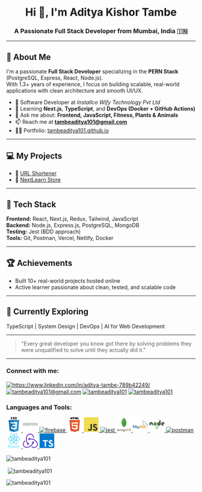 <h1 align="center">Hi 👋, I'm Aditya Kishor Tambe</h1>
<h3 align="center">A Passionate Full Stack Developer from Mumbai, India 🇮🇳</h3>

---

## 🚀 About Me
I'm a passionate **Full Stack Developer** specializing in the **PERN Stack** (PostgreSQL, Express, React, Node.js).  
With 1.3+ years of experience, I focus on building scalable, real-world applications with clean architecture and smooth UI/UX.

- 💼 Software Developer at *Installco Wify Technology Pvt Ltd*  
- 🌱 Learning **Next.js**, **TypeScript**, and **DevOps (Docker + GitHub Actions)**  
- 💬 Ask me about: **Frontend, JavaScript, Fitness, Plants & Animals**  
- 📫 Reach me at **tambeaditya101@gmail.com**  
- 🧑‍💻 Portfolio: [tambeaditya101.github.io](https://tambeaditya101.github.io/)

---

## 💻 My Projects

- 🔗 [URL Shortener](https://github.com/tambeaditya101/url-shortener-adi)
- 🛒 [NextLearn Store](https://github.com/tambeaditya101/next-ecom2.0)

---

## 🧠 Tech Stack
**Frontend:** React, Next.js, Redux, Tailwind, JavaScript  
**Backend:** Node.js, Express.js, PostgreSQL, MongoDB  
**Testing:** Jest (BDD approach)  
**Tools:** Git, Postman, Vercel, Netlify, Docker  

---

## 🏆 Achievements
- Built 10+ real-world projects hosted online  
- Active learner passionate about clean, tested, and scalable code  

---

## 🌱 Currently Exploring
TypeScript | System Design | DevOps | AI for Web Development

---

> "Every great developer you know got there by solving problems they were unqualified to solve until they actually did it."

---


<h3 align="left">Connect with me:</h3>
<p align="left">

<a href="https://www.linkedin.com/in/aditya-tambe-789b42249/" target="blank"><img align="center" src="https://raw.githubusercontent.com/rahuldkjain/github-profile-readme-generator/master/src/images/icons/Social/linked-in-alt.svg" alt="https://www.linkedin.com/in/aditya-tambe-789b42249/" height="30" width="40" /></a>
<a href="https://fb.com/tambeaditya101@gmail.com" target="blank"><img align="center" src="https://raw.githubusercontent.com/rahuldkjain/github-profile-readme-generator/master/src/images/icons/Social/facebook.svg" alt="tambeaditya101@gmail.com" height="30" width="40" /></a>
<a href="https://www.leetcode.com/tambeaditya101" target="blank"><img align="center" src="https://raw.githubusercontent.com/rahuldkjain/github-profile-readme-generator/master/src/images/icons/Social/leet-code.svg" alt="tambeaditya101" height="30" width="40" /></a>
<a href="https://codepen.io/@tambeaditya101" target="blank"><img align="center" src="https://raw.githubusercontent.com/rahuldkjain/github-profile-readme-generator/master/src/images/icons/Social/codepen.svg" alt="tambeaditya101" height="30" width="40" /></a>
</p>

<h3 align="left">Languages and Tools:</h3>
<p align="left"> <a href="https://www.w3schools.com/css/" target="_blank" rel="noreferrer"> <img src="https://raw.githubusercontent.com/devicons/devicon/master/icons/css3/css3-original-wordmark.svg" alt="css3" width="40" height="40"/> </a><a href="https://expressjs.com" target="_blank" rel="noreferrer"> <img src="https://raw.githubusercontent.com/devicons/devicon/master/icons/express/express-original-wordmark.svg" alt="express" width="40" height="40"/> </a>  <a href="https://firebase.google.com/" target="_blank" rel="noreferrer"> <img src="https://www.vectorlogo.zone/logos/firebase/firebase-icon.svg" alt="firebase" width="40" height="40"/> </a> <a href="https://heroku.com" target="_blank" rel="noreferrer">  <img src="https://raw.githubusercontent.com/devicons/devicon/master/icons/html5/html5-original-wordmark.svg" alt="html5" width="40" height="40"/> </a>  <a href="https://developer.mozilla.org/en-US/docs/Web/JavaScript" target="_blank" rel="noreferrer"> <img src="https://raw.githubusercontent.com/devicons/devicon/master/icons/javascript/javascript-original.svg" alt="javascript" width="40" height="40"/> </a> <a href="https://jestjs.io" target="_blank" rel="noreferrer"> <img src="https://www.vectorlogo.zone/logos/jestjsio/jestjsio-icon.svg" alt="jest" width="40" height="40"/> </a> <a href="https://www.mongodb.com/" target="_blank" rel="noreferrer"> <img src="https://raw.githubusercontent.com/devicons/devicon/master/icons/mongodb/mongodb-original-wordmark.svg" alt="mongodb" width="40" height="40"/> </a> <a href="https://www.mysql.com/" target="_blank" rel="noreferrer"> <img src="https://raw.githubusercontent.com/devicons/devicon/master/icons/mysql/mysql-original-wordmark.svg" alt="mysql" width="40" height="40"/> </a> <a href="https://nodejs.org" target="_blank" rel="noreferrer"> <img src="https://raw.githubusercontent.com/devicons/devicon/master/icons/nodejs/nodejs-original-wordmark.svg" alt="nodejs" width="40" height="40"/> </a> <a href="https://opencv.org/" target="_blank" rel="noreferrer"> <img src="https://www.vectorlogo.zone/logos/getpostman/getpostman-icon.svg" alt="postman" width="40" height="40"/> </a> <a href="https://reactjs.org/" target="_blank" rel="noreferrer"> <img src="https://raw.githubusercontent.com/devicons/devicon/master/icons/react/react-original-wordmark.svg" alt="react" width="40" height="40"/> </a> <a href="https://redux.js.org" target="_blank" rel="noreferrer"> <img src="https://raw.githubusercontent.com/devicons/devicon/master/icons/redux/redux-original.svg" alt="redux" width="40" height="40"/> </a> <a href="https://www.tensorflow.org" target="_blank" rel="noreferrer"> <img src="https://raw.githubusercontent.com/devicons/devicon/master/icons/typescript/typescript-original.svg" alt="typescript" width="40" height="40"/> </a>  </p>

<p align="left" ><img align="center" src="https://github-readme-streak-stats.herokuapp.com/?user=tambeaditya101&" alt="tambeaditya101" /></p>
<p align="left " >&nbsp;<img align="center" src="https://github-readme-stats.vercel.app/api?username=tambeaditya101&show_icons=true&locale=en" alt="tambeaditya101" /></p>
<p align="left" ><img align="left" src="https://github-readme-stats.vercel.app/api/top-langs?username=tambeaditya101&show_icons=true&locale=en&layout=compact" alt="tambeaditya101" /></p>





